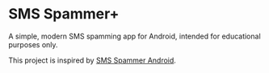 SMS Spammer+
===================

A simple, modern SMS spamming app for Android, intended for educational purposes only.

This project is inspired by [SMS Spammer Android](https://github.com/tiphedor/SMS-Spammer-Android).
